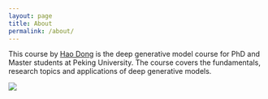 ```yaml
---
layout: page
title: About
permalink: /about/
---
```


This course by [Hao Dong](http://zsdonghao.github.io) is the deep generative model course for PhD and Master students at Peking University.
The course covers the fundamentals, research topics and applications of deep generative models.



<a href="https://deepreinforcementlearningbook.org" target="\_blank">
  <img src="../files/web/water-bottom-min.png" />
 </a> 

